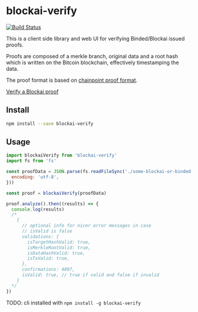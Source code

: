 # blockai-verify

[![Build Status](https://travis-ci.org/blockai/blockai-verify.svg?branch=master)](https://travis-ci.org/blockai/blockai-verify)

This is a client side library and web UI for verifying Binded/Blockai issued proofs.

Proofs are composed of a merkle branch, original data and a root hash which is written on the Bitcoin blockchain, effectively timestamping the data.

The proof format is based on [chainpoint proof format](https://github.com/chainpoint/whitepaper/raw/master/chainpoint_white_paper.pdf).

<a href="https://blockai.github.io/blockai-verify/">Verify a Blockai proof</a>

## Install

```bash
npm install --save blockai-verify
```

## Usage

```javascript
import blockaiVerify from 'blockai-verify'
import fs from 'fs'

const proofData = JSON.parse(fs.readFileSync('./some-blockai-or-binded-proof.json', {
  encoding: 'utf-8',
}))

const proof = blockaiVerify(proofData)

proof.analyze().then((results) => {
  console.log(results)
  /*
    {
      // optional info for nicer error messages in case
      // isValid is false
      validations: {
        isTargetHashValid: true,
        isMerkleRootValid: true,
        isDataHashValid: true,
        isTxValid: true,
      },
      confirmations: 4097,
      isValid: true, // true if valid and false if invalid
    }
  */
})
```

TODO: cli installed with `npm install -g blockai-verify`
